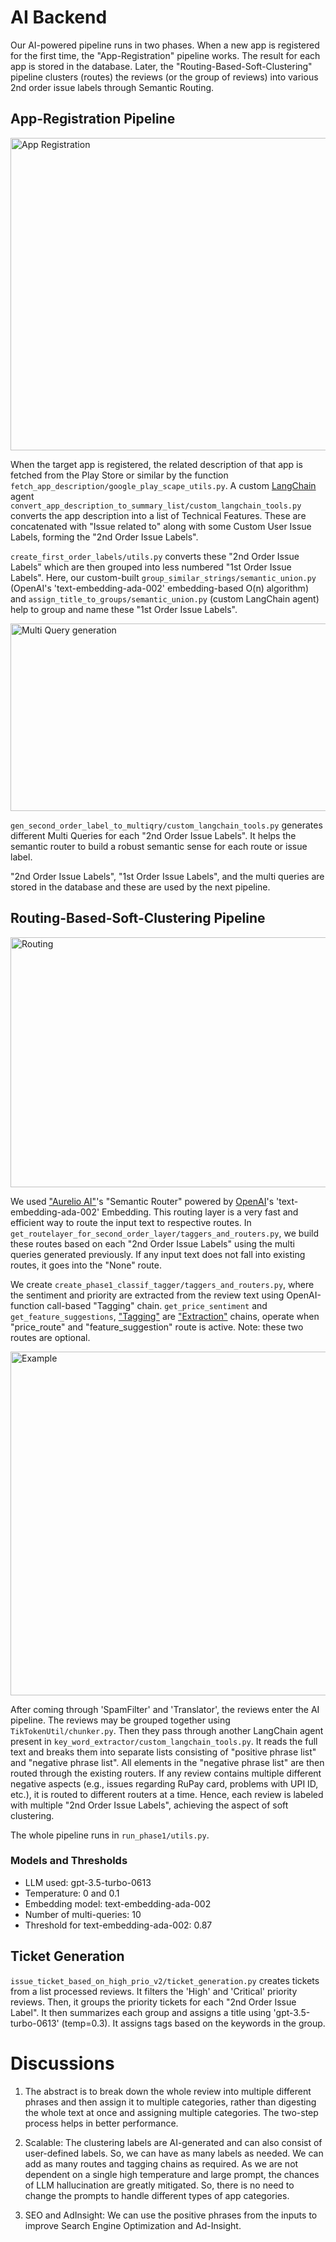 # AI Backend

Our AI-powered pipeline runs in two phases. When a new app is registered for the first time, the "App-Registration" pipeline works. The result for each app is stored in the database. Later, the "Routing-Based-Soft-Clustering" pipeline clusters (routes) the reviews (or the group of reviews) into various 2nd order issue labels through Semantic Routing.

## App-Registration Pipeline

<img src="https://drive.google.com/uc?export=view&id=1Tmr-QFIyJpvw12uqSTnuuQcYlwZilpxZ" alt="App Registration" width="600" height="500">

When the target app is registered, the related description of that app is fetched from the Play Store or similar by the function `fetch_app_description/google_play_scape_utils.py`. A custom [LangChain](www.langchain.com) agent `convert_app_description_to_summary_list/custom_langchain_tools.py` converts the app description into a list of Technical Features. These are concatenated with "Issue related to" along with some Custom User Issue Labels, forming the "2nd Order Issue Labels".

`create_first_order_labels/utils.py` converts these "2nd Order Issue Labels" which are then grouped into less numbered "1st Order Issue Labels". Here, our custom-built `group_similar_strings/semantic_union.py` (OpenAI's 'text-embedding-ada-002' embedding-based O(n) algorithm) and `assign_title_to_groups/semantic_union.py` (custom LangChain agent) help to group and name these "1st Order Issue Labels".

<img src="https://drive.google.com/uc?export=view&id=1fglg5Uy2d78XLZdBQh5xdhPD2cNLSIoo" alt="Multi Query generation" width="700" height="300">


`gen_second_order_label_to_multiqry/custom_langchain_tools.py` generates different Multi Queries for each "2nd Order Issue Labels". It helps the semantic router to build a robust semantic sense for each route or issue label.

"2nd Order Issue Labels", "1st Order Issue Labels", and the multi queries are stored in the database and these are used by the next pipeline.

## Routing-Based-Soft-Clustering Pipeline

<img src="https://drive.google.com/uc?export=view&id=1uMLg8ImAHGrmgaTF08M7XIfEcfUieIyc" alt="Routing" width="600" height="400">

We used ["Aurelio AI"](www.aurelio.ai)'s "Semantic Router" powered by [OpenAI](openai.com)'s 'text-embedding-ada-002' Embedding. This routing layer is a very fast and efficient way to route the input text to respective routes. In `get_routelayer_for_second_order_layer/taggers_and_routers.py`, we build these routes based on each "2nd Order Issue Labels" using the multi queries generated previously. If any input text does not fall into existing routes, it goes into the "None" route.

We create `create_phase1_classif_tagger/taggers_and_routers.py`, where the sentiment and priority are extracted from the review text using OpenAI-function call-based "Tagging" chain. `get_price_sentiment` and `get_feature_suggestions`, ["Tagging"](python.langchain.com/docs/use_cases/tagging) are ["Extraction"](python.langchain.com/docs/use_cases/extraction) chains, operate when "price_route" and "feature_suggestion" route is active. Note: these two routes are optional.

<img src="https://drive.google.com/uc?export=view&id=1ZbIRwpUSeYYC9SnZ3M-eKdRtQrVrtJ5r" alt="Example" width="700" height="550">

After coming through 'SpamFilter' and 'Translator', the reviews enter the AI pipeline. The reviews may be grouped together using `TikTokenUtil/chunker.py`. Then they pass through another LangChain agent present in `key_word_extractor/custom_langchain_tools.py`. It reads the full text and breaks them into separate lists consisting of "positive phrase list" and "negative phrase list". All elements in the "negative phrase list" are then routed through the existing routers. If any review contains multiple different negative aspects (e.g., issues regarding RuPay card, problems with UPI ID, etc.), it is routed to different routers at a time. Hence, each review is labeled with multiple "2nd Order Issue Labels", achieving the aspect of soft clustering.

The whole pipeline runs in `run_phase1/utils.py`.

### Models and Thresholds

- LLM used: gpt-3.5-turbo-0613
- Temperature: 0 and 0.1
- Embedding model: text-embedding-ada-002
- Number of multi-queries: 10
- Threshold for text-embedding-ada-002: 0.87

## Ticket Generation

`issue_ticket_based_on_high_prio_v2/ticket_generation.py` creates tickets from a list processed reviews. It filters the 'High' and 'Critical' priority reviews. Then, it groups the priority tickets for each "2nd Order Issue Label". It then summarizes each group and assigns a title using 'gpt-3.5-turbo-0613' (temp=0.3). It assigns tags based on the keywords in the group.


# Discussions
1. The abstract is to break down the whole review into multiple different phrases and then assign it to multiple categories, rather than digesting the whole text at once and assigning multiple categories. The two-step process helps in better performance.

2. Scalable:
    The clustering labels are AI-generated and can also consist of user-defined labels. So, we can have as many labels as needed.
    We can add as many routes and tagging chains as required.
    As we are not dependent on a single high temperature and large prompt, the chances of LLM hallucination are greatly mitigated. So, there is no need to change the prompts to handle different types of app categories.

3. SEO and AdInsight: We can use the positive phrases from the inputs to improve Search Engine Optimization and Ad-Insight.


